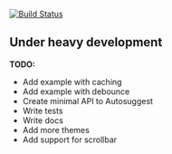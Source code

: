 [![Build Status][status-image]][status-url]

## Under heavy development

**TODO:**

* Add example with caching
* Add example with debounce
* Create minimal API to Autosuggest
* Write tests
* Write docs
* Add more themes
* Add support for scrollbar

[status-image]: https://img.shields.io/codeship/41810250-aa07-0132-fbf4-4e62e8945e03/3.0.svg
[status-url]: https://codeship.com/projects/67868
